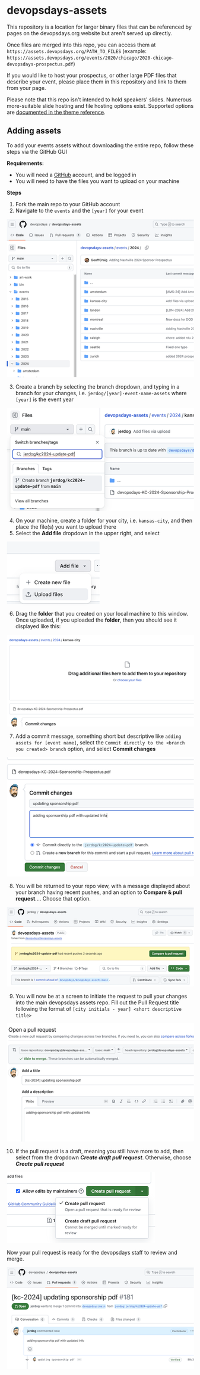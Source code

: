 # devopsdays-assets

This repository is a location for larger binary files that can be referenced by pages on the devopsdays.org website but aren't served up directly.

Once files are merged into this repo, you can access them at `https://assets.devopsdays.org/PATH_TO_FILES` (example: `https://assets.devopsdays.org/events/2020/chicago/2020-chicago-devopsdays-prospectus.pdf`)

If you would like to host your prospectus, or other large PDF files that describe your event, please place them in this repository and link to them from your page.

Please note that this repo isn't intended to hold speakers' slides. Numerous more-suitable slide hosting and file hosting options exist. Supported options are [documented in the theme reference](https://github.com/devopsdays/devopsdays-web/blob/master/themes/devopsdays-theme/REFERENCE.md#talk-page-fields).

## Adding assets

To add your events assets without downloading the entire repo, follow these steps via the GitHub GUI

**Requirements:**
- You will need a [GitHub](https://github.com/) account, and be logged in
- You will need to have the files you want to upload on your machine

**Steps**

1. Fork the main repo to your GitHub account
2. Navigate to the `events` and the `[year]` for your event

![image showing events and year folder](/images/step2.png)

3. Create a branch by selecting the branch dropdown, and typing in a branch for your changes, i.e. `jerdog/[year]-event-name-assets` where `[year]` is the event year

![image new branch dropdown](/images/step3.png)

4. On your machine, create a folder for your city, i.e. `kansas-city`, and then place the file(s) you want to upload there
5. Select the **Add file** dropdown in the upper right, and select 

![image showing the add file dropdown](/images/step5.png)

6. Drag the **folder** that you created on your local machine to this window. Once uploaded, if you uploaded the **folder**, then you should see it displayed like this:

![image showing upload window with files deposited](/images/step6.png)

7. Add a commit message, something short but descriptive like `adding assets for [event name]`, select the `Commit directly to the <branch you created> branch` option, and select **Commit changes**

![image showing the commit message](/images/step7.png)

8. You will be returned to your repo view, with a message displayed about your branch having recent pushes, and an option to **Compare & pull request**.... Choose that option.

![image compare and pull request button](/images/step8.png)

9. You will now be at a screen to initiate the request to pull your changes into the main devopsdays assets repo. Fill out the Pull Request title following the format of `[city initials - year] <short descriptive title>`

![image open pull request window](/images/step9.png)

10.  If the pull request is a draft, meaning you still have more to add, then select from the dropdown ***Create draft pull request***. Otherwise, choose ***Create pull request***

![image create pull request drop down](/images/step10.png)

Now your pull request is ready for the devopsdays staff to review and merge.

![image open pull request window](/images/step-done.png)
